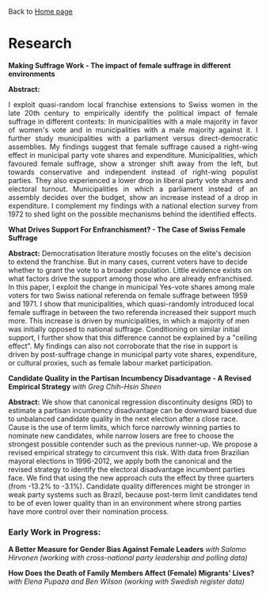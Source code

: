 Back to [Home page](/README.md)

# Research

**Making Suffrage Work - The impact of female suffrage in different environments**

**Abstract:**
<p align = 'justify'> I exploit quasi-random local franchise extensions to Swiss women in the late 20th century to empirically identify the political impact of female suffrage in different contexts: In municipalities with a male majority in favor of women's vote and in municipalities with a male majority against it. I further study municipalities with a parliament versus direct-democratic assemblies. My findings suggest that female suffrage caused a right-wing effect in municipal party vote shares and expenditure. Municipalities, which favoured female suffrage, show a stronger shift away from the left, but towards conservative and independent instead of right-wing populist parties. They also experienced a lower drop in liberal party vote shares and electoral turnout. Municipalities in which a parliament instead of an assembly decides over the budget, show an increase instead of a drop in expenditure. I complement my findings with a national election survey from 1972 to shed light on the possible mechanisms behind the identified effects.</p>

**What Drives Support For Enfranchisment? - The Case of Swiss Female Suffrage**

**Abstract:** Democratisation literature mostly focuses on the elite's decision to extend the franchise. But in many cases, current voters have to decide whether to grant the vote to a broader population. Little evidence exists on what factors drive the support among those who are already enfranchised. In this paper, I exploit the change in municipal Yes-vote shares among male voters for two Swiss national referenda on female suffrage between 1959 and 1971. I show that municipalities, which quasi-randomly introduced local female suffrage in between the two referenda increased their support much more. This increase is driven by municipalities, in which a majority of men was initially opposed to national suffrage. Conditioning on similar initial support, I further show that this difference cannot be explained by a "ceiling effect". My findings can also not corroborate that the rise in support is driven by post-suffrage change in municipal party vote shares, expenditure, or cultural proxies, such as female labour market participation.

**Candidate Quality in the Partisan Incumbency Disadvantage - A Revised Empirical Strategy** *with Greg Chih-Hsin Sheen*

**Abstract:** We show that canonical regression discontinuity designs (RD) to estimate a partisan incumbency disadvantage can be downward biased due to unbalanced candidate quality in the next election after a close race. Cause is the use of term limits, which force narrowly winning parties to nominate new candidates, while narrow losers are free to choose the strongest possible contender such as the previous runner-up. We propose a revised empirical strategy to circumvent this risk. With data from Brazilian mayoral elections in 1996-2012, we apply both the canonical and the revised strategy to identify the electoral disadvantage incumbent parties face. We find that using the new approach cuts the effect by three quarters (from -13.2% to -3.1%). Candidate quality differences might be stronger in weak party systems such as Brazil, because post-term limit candidates tend to be of even lower quality than in an environment where strong parties have more control over their nomination process.

### Early Work in Progress:

**A Better Measure for Gender Bias Against Female Leaders** *with Salomo Hirvonen (working with cross-national party leadership and polling data)*

**How Does the Death of Family Members Affect (Female) Migrants' Lives?** *with Elena Pupaza and Ben Wilson (working with Swedish register data)*
